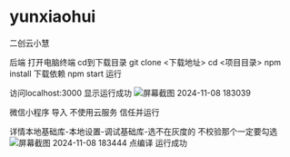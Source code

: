 # yunxiaohui
二创云小慧

后端
打开电脑终端
cd到下载目录
git clone <下载地址>
cd <项目目录>
npm install  下载依赖
npm start  运行

访问localhost:3000
显示运行成功
![屏幕截图 2024-11-08 183039](https://github.com/user-attachments/assets/da6cd443-31b4-4427-875c-24a07ce0d03e)

微信小程序
导入
不使用云服务
信任并运行

详情本地基础库-本地设置-调试基础库-选不在灰度的
不校验那个一定要勾选
![屏幕截图 2024-11-08 183444](https://github.com/user-attachments/assets/3bb89386-383f-4a9a-8074-301860d126e6)
点编译
运行成功
